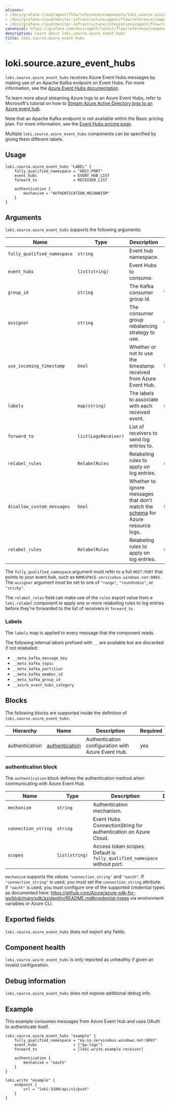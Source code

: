 ```yaml
---
aliases:
- /docs/grafana-cloud/agent/flow/reference/components/loki.source.azure_event_hubs/
- /docs/grafana-cloud/monitor-infrastructure/agent/flow/reference/components/loki.source.azure_event_hubs/
- /docs/grafana-cloud/monitor-infrastructure/integrations/agent/flow/reference/components/loki.source.azure_event_hubs/
canonical: https://grafana.com/docs/agent/latest/flow/reference/components/loki.source.azure_event_hubs/
description: Learn about loki.source.azure_event_hubs
title: loki.source.azure_event_hubs
---
```


# loki.source.azure_event_hubs

`loki.source.azure_event_hubs` receives Azure Event Hubs messages by making use of an Apache Kafka
endpoint on Event Hubs. For more information, see
the [Azure Event Hubs documentation](https://learn.microsoft.com/en-us/azure/event-hubs/azure-event-hubs-kafka-overview).

To learn more about streaming Azure logs to an Azure Event Hubs, refer to 
Microsoft's tutorial on how to [Stream Azure Active Directory logs to an Azure event hub](https://learn.microsoft.com/en-us/azure/active-directory/reports-monitoring/tutorial-azure-monitor-stream-logs-to-event-hub).

Note that an Apache Kafka endpoint is not available within the Basic pricing plan. For more information, see
the [Event Hubs pricing page](https://azure.microsoft.com/en-us/pricing/details/event-hubs/).

Multiple `loki.source.azure_event_hubs` components can be specified by giving them
different labels.

## Usage

```river
loki.source.azure_event_hubs "LABEL" {
	fully_qualified_namespace = "HOST:PORT"
	event_hubs                = EVENT_HUB_LIST
	forward_to                = RECEIVER_LIST

	authentication {
		mechanism = "AUTHENTICATION_MECHANISM"
	}
}
```

## Arguments

`loki.source.azure_event_hubs` supports the following arguments:

 Name                        | Type                 | Description                                                                                                                                                             | Default                          | Required 
-----------------------------|----------------------|-------------------------------------------------------------------------------------------------------------------------------------------------------------------------|----------------------------------|----------
 `fully_qualified_namespace` | `string`             | Event hub namespace.                                                                             |                                  | yes      
 `event_hubs`                | `list(string)`       | Event Hubs to consume.                                                                                                                                                  |                                  | yes      
 `group_id`                  | `string`             | The Kafka consumer group id.                                                                                                                                            | `"loki.source.azure_event_hubs"` | no       
 `assignor`                  | `string`             | The consumer group rebalancing strategy to use.                                                                                                                         | `"range"`                        | no       
 `use_incoming_timestamp`    | `bool`               | Whether or not to use the timestamp received from Azure Event Hub.                                                                                                      | `false`                          | no       
 `labels`                    | `map(string)`        | The labels to associate with each received event.                                                                                                                       | `{}`                             | no       
 `forward_to`                | `list(LogsReceiver)` | List of receivers to send log entries to.                                                                                                                               |                                  | yes      
 `relabel_rules`             | `RelabelRules`       | Relabeling rules to apply on log entries.                                                                                                                               | `{}`                             | no       
 `disallow_custom_messages`  | `bool`               | Whether to ignore messages that don't match the [schema](https://learn.microsoft.com/en-us/azure/azure-monitor/essentials/resource-logs-schema) for Azure resource logs. | `false`                          | no       
 `relabel_rules`             | `RelabelRules`       | Relabeling rules to apply on log entries.                                                                                                                               | `{}`                             | no       

The `fully_qualified_namespace` argument must refer to a full `HOST:PORT` that points to your event hub, such as `NAMESPACE.servicebus.windows.net:9093`.
The `assignor` argument must be set to one of `"range"`, `"roundrobin"`, or `"sticky"`.

The `relabel_rules` field can make use of the `rules` export value from a
`loki.relabel` component to apply one or more relabeling rules to log entries
before they're forwarded to the list of receivers in `forward_to`.

### Labels

The `labels` map is applied to every message that the component reads.

The following internal labels prefixed with `__` are available but are discarded if not relabeled:

- `__meta_kafka_message_key`
- `__meta_kafka_topic`
- `__meta_kafka_partition`
- `__meta_kafka_member_id`
- `__meta_kafka_group_id`
- `__azure_event_hubs_category`

## Blocks

The following blocks are supported inside the definition of `loki.source.azure_event_hubs`:

 Hierarchy      | Name             | Description                                        | Required 
----------------|------------------|----------------------------------------------------|----------
 authentication | [authentication] | Authentication configuration with Azure Event Hub. | yes      

[authentication]: #authentication-block

### authentication block

The `authentication` block defines the authentication method when communicating with Azure Event Hub.

 Name                | Type           | Description                                                               | Default | Required 
---------------------|----------------|---------------------------------------------------------------------------|---------|----------
 `mechanism`         | `string`       | Authentication mechanism.                                                 |         | yes      
 `connection_string` | `string`       | Event Hubs ConnectionString for authentication on Azure Cloud.            |         | no       
 `scopes`            | `list(string)` | Access token scopes. Default is `fully_qualified_namespace` without port. |         | no       

`mechanism` supports the values `"connection_string"` and `"oauth"`. If `"connection_string"` is used,
you must set the `connection_string` attribute. If `"oauth"` is used, you must configure one of the supported credential
types as documented
here: https://github.com/Azure/azure-sdk-for-go/blob/main/sdk/azidentity/README.md#credential-types via environment
variables or Azure CLI.

## Exported fields

`loki.source.azure_event_hubs` does not export any fields.

## Component health

`loki.source.azure_event_hubs` is only reported as unhealthy if given an invalid
configuration.

## Debug information

`loki.source.azure_event_hubs` does not expose additional debug info.

## Example

This example consumes messages from Azure Event Hub and uses OAuth to authenticate itself.

```river
loki.source.azure_event_hubs "example" {
	fully_qualified_namespace = "my-ns.servicebus.windows.net:9093"
	event_hubs                = ["gw-logs"]
	forward_to                = [loki.write.example.receiver]

	authentication {
		mechanism = "oauth"
	}
}

loki.write "example" {
	endpoint {
		url = "loki:3100/api/v1/push"
	}
}
```